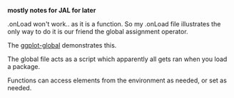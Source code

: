<b> mostly notes for JAL for later  </b>


.onLoad won't work.. as it is a function. So my .onLoad file illustrates the only way to do it is our friend the global assignment operator.

The [ggplot-global](https://github.com/tidyverse/ggplot2/blob/87e9b85dd9f2a294f339d88a353d0c11c851489d/R/ggplot-global.R) demonstrates this.

The global file acts as a script which apparently all gets ran when you load a package.

Functions can access elements from the environment as needed, or set as needed. 
